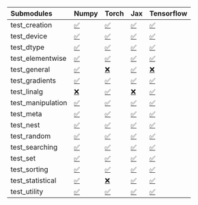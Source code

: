| Submodules        | Numpy                                                                                                                           | Torch                                                                                                                           | Jax                                                                                                                             | Tensorflow                                                                                                                      |
|:------------------|:--------------------------------------------------------------------------------------------------------------------------------|:--------------------------------------------------------------------------------------------------------------------------------|:--------------------------------------------------------------------------------------------------------------------------------|:--------------------------------------------------------------------------------------------------------------------------------|
| test_creation     | <a href="https://github.com/unifyai/ivy/runs/8049750910?check_suite_focus=true" rel="noopener noreferrer" target="_blank">✅</a> | <a href="https://github.com/unifyai/ivy/runs/8049751430?check_suite_focus=true" rel="noopener noreferrer" target="_blank">✅</a> | <a href="https://github.com/unifyai/ivy/runs/8049751955?check_suite_focus=true" rel="noopener noreferrer" target="_blank">✅</a> | <a href="https://github.com/unifyai/ivy/runs/8049752653?check_suite_focus=true" rel="noopener noreferrer" target="_blank">✅</a> |
| test_device       | <a href="https://github.com/unifyai/ivy/runs/8049750939?check_suite_focus=true" rel="noopener noreferrer" target="_blank">✅</a> | <a href="https://github.com/unifyai/ivy/runs/8049751452?check_suite_focus=true" rel="noopener noreferrer" target="_blank">✅</a> | <a href="https://github.com/unifyai/ivy/runs/8049751983?check_suite_focus=true" rel="noopener noreferrer" target="_blank">✅</a> | <a href="https://github.com/unifyai/ivy/runs/8049752686?check_suite_focus=true" rel="noopener noreferrer" target="_blank">✅</a> |
| test_dtype        | <a href="https://github.com/unifyai/ivy/runs/8049750985?check_suite_focus=true" rel="noopener noreferrer" target="_blank">✅</a> | <a href="https://github.com/unifyai/ivy/runs/8049751498?check_suite_focus=true" rel="noopener noreferrer" target="_blank">✅</a> | <a href="https://github.com/unifyai/ivy/runs/8049752006?check_suite_focus=true" rel="noopener noreferrer" target="_blank">✅</a> | <a href="https://github.com/unifyai/ivy/runs/8049752711?check_suite_focus=true" rel="noopener noreferrer" target="_blank">✅</a> |
| test_elementwise  | <a href="https://github.com/unifyai/ivy/runs/8049751017?check_suite_focus=true" rel="noopener noreferrer" target="_blank">✅</a> | <a href="https://github.com/unifyai/ivy/runs/8049751536?check_suite_focus=true" rel="noopener noreferrer" target="_blank">✅</a> | <a href="https://github.com/unifyai/ivy/runs/8049752039?check_suite_focus=true" rel="noopener noreferrer" target="_blank">✅</a> | <a href="https://github.com/unifyai/ivy/runs/8049752751?check_suite_focus=true" rel="noopener noreferrer" target="_blank">✅</a> |
| test_general      | <a href="https://github.com/unifyai/ivy/runs/8049751041?check_suite_focus=true" rel="noopener noreferrer" target="_blank">✅</a> | <a href="https://github.com/unifyai/ivy/runs/8049751563?check_suite_focus=true" rel="noopener noreferrer" target="_blank">❌</a> | <a href="https://github.com/unifyai/ivy/runs/8049752084?check_suite_focus=true" rel="noopener noreferrer" target="_blank">✅</a> | <a href="https://github.com/unifyai/ivy/runs/8049752778?check_suite_focus=true" rel="noopener noreferrer" target="_blank">❌</a> |
| test_gradients    | <a href="https://github.com/unifyai/ivy/runs/8049751074?check_suite_focus=true" rel="noopener noreferrer" target="_blank">✅</a> | <a href="https://github.com/unifyai/ivy/runs/8049751603?check_suite_focus=true" rel="noopener noreferrer" target="_blank">✅</a> | <a href="https://github.com/unifyai/ivy/runs/8049752130?check_suite_focus=true" rel="noopener noreferrer" target="_blank">✅</a> | <a href="https://github.com/unifyai/ivy/runs/8049752809?check_suite_focus=true" rel="noopener noreferrer" target="_blank">✅</a> |
| test_linalg       | <a href="https://github.com/unifyai/ivy/runs/8049751110?check_suite_focus=true" rel="noopener noreferrer" target="_blank">❌</a> | <a href="https://github.com/unifyai/ivy/runs/8049751639?check_suite_focus=true" rel="noopener noreferrer" target="_blank">✅</a> | <a href="https://github.com/unifyai/ivy/runs/8049752188?check_suite_focus=true" rel="noopener noreferrer" target="_blank">❌</a> | <a href="https://github.com/unifyai/ivy/runs/8049752853?check_suite_focus=true" rel="noopener noreferrer" target="_blank">✅</a> |
| test_manipulation | <a href="https://github.com/unifyai/ivy/runs/8049751147?check_suite_focus=true" rel="noopener noreferrer" target="_blank">✅</a> | <a href="https://github.com/unifyai/ivy/runs/8049751669?check_suite_focus=true" rel="noopener noreferrer" target="_blank">✅</a> | <a href="https://github.com/unifyai/ivy/runs/8049752267?check_suite_focus=true" rel="noopener noreferrer" target="_blank">✅</a> | <a href="https://github.com/unifyai/ivy/runs/8049752893?check_suite_focus=true" rel="noopener noreferrer" target="_blank">✅</a> |
| test_meta         | <a href="https://github.com/unifyai/ivy/runs/8049751188?check_suite_focus=true" rel="noopener noreferrer" target="_blank">✅</a> | <a href="https://github.com/unifyai/ivy/runs/8049751700?check_suite_focus=true" rel="noopener noreferrer" target="_blank">✅</a> | <a href="https://github.com/unifyai/ivy/runs/8049752327?check_suite_focus=true" rel="noopener noreferrer" target="_blank">✅</a> | <a href="https://github.com/unifyai/ivy/runs/8049752940?check_suite_focus=true" rel="noopener noreferrer" target="_blank">✅</a> |
| test_nest         | <a href="https://github.com/unifyai/ivy/runs/8049751227?check_suite_focus=true" rel="noopener noreferrer" target="_blank">✅</a> | <a href="https://github.com/unifyai/ivy/runs/8049751758?check_suite_focus=true" rel="noopener noreferrer" target="_blank">✅</a> | <a href="https://github.com/unifyai/ivy/runs/8049752381?check_suite_focus=true" rel="noopener noreferrer" target="_blank">✅</a> | <a href="https://github.com/unifyai/ivy/runs/8049753004?check_suite_focus=true" rel="noopener noreferrer" target="_blank">✅</a> |
| test_random       | <a href="https://github.com/unifyai/ivy/runs/8049751262?check_suite_focus=true" rel="noopener noreferrer" target="_blank">✅</a> | <a href="https://github.com/unifyai/ivy/runs/8049751794?check_suite_focus=true" rel="noopener noreferrer" target="_blank">✅</a> | <a href="https://github.com/unifyai/ivy/runs/8049752421?check_suite_focus=true" rel="noopener noreferrer" target="_blank">✅</a> | <a href="https://github.com/unifyai/ivy/runs/8049753050?check_suite_focus=true" rel="noopener noreferrer" target="_blank">✅</a> |
| test_searching    | <a href="https://github.com/unifyai/ivy/runs/8049751299?check_suite_focus=true" rel="noopener noreferrer" target="_blank">✅</a> | <a href="https://github.com/unifyai/ivy/runs/8049751828?check_suite_focus=true" rel="noopener noreferrer" target="_blank">✅</a> | <a href="https://github.com/unifyai/ivy/runs/8049752475?check_suite_focus=true" rel="noopener noreferrer" target="_blank">✅</a> | <a href="https://github.com/unifyai/ivy/runs/8049753104?check_suite_focus=true" rel="noopener noreferrer" target="_blank">✅</a> |
| test_set          | <a href="https://github.com/unifyai/ivy/runs/8049751337?check_suite_focus=true" rel="noopener noreferrer" target="_blank">✅</a> | <a href="https://github.com/unifyai/ivy/runs/8049751861?check_suite_focus=true" rel="noopener noreferrer" target="_blank">✅</a> | <a href="https://github.com/unifyai/ivy/runs/8049752507?check_suite_focus=true" rel="noopener noreferrer" target="_blank">✅</a> | <a href="https://github.com/unifyai/ivy/runs/8049753150?check_suite_focus=true" rel="noopener noreferrer" target="_blank">✅</a> |
| test_sorting      | <a href="https://github.com/unifyai/ivy/runs/8049751366?check_suite_focus=true" rel="noopener noreferrer" target="_blank">✅</a> | <a href="https://github.com/unifyai/ivy/runs/8049751891?check_suite_focus=true" rel="noopener noreferrer" target="_blank">✅</a> | <a href="https://github.com/unifyai/ivy/runs/8049752549?check_suite_focus=true" rel="noopener noreferrer" target="_blank">✅</a> | <a href="https://github.com/unifyai/ivy/runs/8049753211?check_suite_focus=true" rel="noopener noreferrer" target="_blank">✅</a> |
| test_statistical  | <a href="https://github.com/unifyai/ivy/runs/8049751388?check_suite_focus=true" rel="noopener noreferrer" target="_blank">✅</a> | <a href="https://github.com/unifyai/ivy/runs/8049751905?check_suite_focus=true" rel="noopener noreferrer" target="_blank">❌</a> | <a href="https://github.com/unifyai/ivy/runs/8049752583?check_suite_focus=true" rel="noopener noreferrer" target="_blank">✅</a> | <a href="https://github.com/unifyai/ivy/runs/8049753254?check_suite_focus=true" rel="noopener noreferrer" target="_blank">✅</a> |
| test_utility      | <a href="https://github.com/unifyai/ivy/runs/8049751407?check_suite_focus=true" rel="noopener noreferrer" target="_blank">✅</a> | <a href="https://github.com/unifyai/ivy/runs/8049751937?check_suite_focus=true" rel="noopener noreferrer" target="_blank">✅</a> | <a href="https://github.com/unifyai/ivy/runs/8049752619?check_suite_focus=true" rel="noopener noreferrer" target="_blank">✅</a> | <a href="https://github.com/unifyai/ivy/runs/8049753294?check_suite_focus=true" rel="noopener noreferrer" target="_blank">✅</a> |